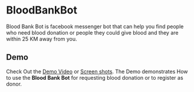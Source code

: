 # BloodBankBot
Blood Bank Bot is facebook messenger bot that can help you find people who need blood donation or people they could give blood and they are within 25 KM away from you.
## Demo
Check Out the [Demo Video](https://www.youtube.com/watch?v=VYNFchLDSCk "Blood Bank Bot") or [Screen shots](https://github.com/muhammad-magdy/BloodBankBot/wiki/Screenshots). The Demo demonstrates How to use the **Blood Bank Bot** for requesting blood donation or to register as donor. 
